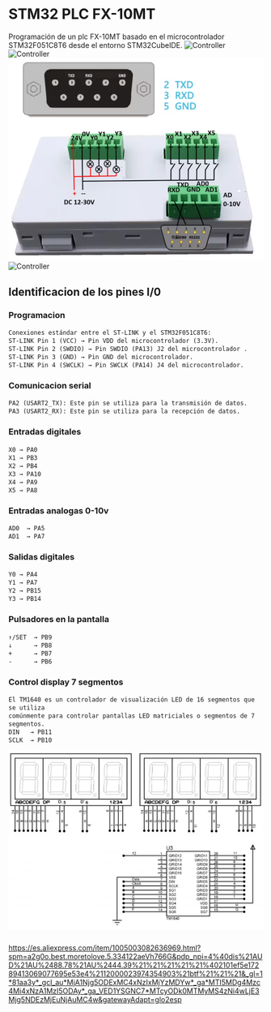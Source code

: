 # STM32 PLC FX-10MT
Programación de un plc FX-10MT basado en el microcontrolador STM32F051C8T6 desde el entorno STM32CubeIDE.
![Controller](FX-10MT.png)
![Controller](FX-10MT-IO.png)
![Controller](FX-10MT-CON.png)
![Controller](FX-10MT-BOARD.png)

## Identificacion de los pines I/0

### Programacion
```
Conexiones estándar entre el ST-LINK y el STM32F051C8T6:
ST-LINK Pin 1 (VCC) → Pin VDD del microcontrolador (3.3V).
ST-LINK Pin 2 (SWDIO) → Pin SWDIO (PA13) J2 del microcontrolador .
ST-LINK Pin 3 (GND) → Pin GND del microcontrolador.
ST-LINK Pin 4 (SWCLK) → Pin SWCLK (PA14) J4 del microcontrolador.
```
### Comunicacion serial
```
PA2 (USART2_TX): Este pin se utiliza para la transmisión de datos.
PA3 (USART2_RX): Este pin se utiliza para la recepción de datos.
```
### Entradas digitales 
```
X0 → PA0
X1 → PB3
X2 → PB4
X3 → PA10
X4 → PA9
X5 → PA8
```
### Entradas analogas 0-10v
```
AD0  → PA5
AD1  → PA7
```
### Salidas digitales 
```
Y0 → PA4
Y1 → PA7
Y2 → PB15
Y3 → PB14
```
### Pulsadores en la pantalla 
```
↑/SET  → PB9
↓      → PB8
+      → PB7
-      → PB6
```
### Control display 7 segmentos
```
El TM1640 es un controlador de visualización LED de 16 segmentos que se utiliza
comúnmente para controlar pantallas LED matriciales o segmentos de 7 segmentos.
DIN   → PB11
SCLK  → PB10
```
![Controller](TM1640.png)

### 
https://es.aliexpress.com/item/1005003082636969.html?spm=a2g0o.best.moretolove.5.334122aeVh766G&pdp_npi=4%40dis%21AUD%21AU%2488.78%21AU%2444.39%21%21%21%21%21%402101ef5e17289413069077695e53e4%2112000023974354903%21btf%21%21%21&_gl=1*81aa3y*_gcl_au*MjA1Njg5ODExMC4xNzIxMjYzMDYw*_ga*MTI5MDg4Mzc4Mi4xNzA1MzI5ODAy*_ga_VED1YSGNC7*MTcyODk0MTMyMS4zNi4wLjE3Mjg5NDEzMjEuNjAuMC4w&gatewayAdapt=glo2esp

